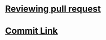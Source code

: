 # [Reviewing pull request](https://docs.github.com/en/pull-requests/collaborating-with-pull-requests/reviewing-changes-in-pull-requests/about-pull-request-reviews)


# [Commit Link](https://github.com/nabim777/mentorship2023/pull/1/commits/dd226ff1fc5db35dab2a166071be2e215f5db921)